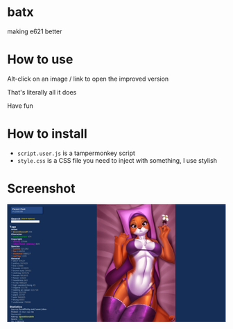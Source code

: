 # batx
making e621 better

# How to use
Alt-click on an image / link to open the improved version

That's literally all it does

Have fun

# How to install

- `script.user.js` is a tampermonkey script
- `style.css` is a CSS file you need to inject with something, I use stylish

# Screenshot
![screenshot](screenshot.png)
